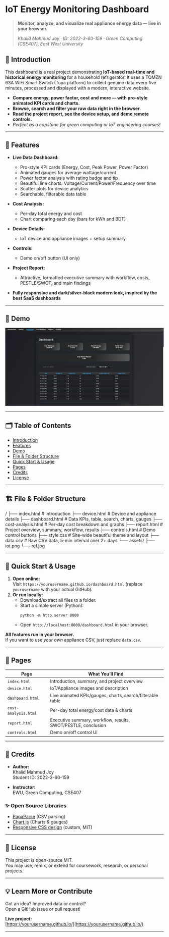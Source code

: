 # IoT Energy Monitoring Dashboard

> **Monitor, analyze, and visualize real appliance energy data — live in your browser.**
>
> *Khalid Mahmud Joy · ID: 2022-3-60-159 · Green Computing (CSE407), East West University*

## 🚀 Introduction

This dashboard is a real project demonstrating **IoT-based real-time and historical energy monitoring** for a household refrigerator. 
It uses a TOMZN 63A WiFi Smart Switch (Tuya platform) to collect genuine data every five minutes, processed and displayed with a modern, interactive website.

- **Compare energy, power factor, cost and more — with pro-style animated KPI cards and charts.**
- **Browse, search and filter your raw data right in the browser.**
- **Read the project report, see the device setup, and demo remote controls.**
- _Perfect as a capstone for green computing or IoT engineering courses!_

---

## 🌟 Features

- **Live Data Dashboard:**  
  - Pro-style KPI cards (Energy, Cost, Peak Power, Power Factor)
  - Animated gauges for average wattage/current
  - Power factor analysis with rating badge and tip
  - Beautiful line charts: Voltage/Current/Power/Frequency over time
  - Scatter plots for device analytics
  - Searchable, filterable data table

- **Cost Analysis:**
  - Per-day total energy and cost
  - Chart comparing each day (bars for kWh and BDT)

- **Device Details:**  
  - IoT device and appliance images + setup summary

- **Controls:**  
  - Demo on/off button (UI only)

- **Project Report:**  
  - Attractive, formatted executive summary with workflow, costs, PESTLE/SWOT, and main findings

- **Fully responsive and dark/silver-black modern look, inspired by the best SaaS dashboards**

---

## 📸 Demo

  
![dashboard demo screenshot](dashboard-screenshot.jpg)

---

## 🗂️ Table of Contents

- [Introduction](#introduction)
- [Features](#features)
- [Demo](#demo)
- [File & Folder Structure](#file--folder-structure)
- [Quick Start & Usage](#quick-start--usage)
- [Pages](#pages)
- [Credits](#credits)
- [License](#license)

---

## 🏗️ File & Folder Structure

/
├── index.html # Introduction
├── device.html # Device and appliance details
├── dashboard.html # Data KPIs, table, search, charts, gauges
├── cost-analysis.html # Per-day cost breakdown and graphs
├── report.html # Project overview, summary, workflow, results
├── controls.html # Demo control buttons
├── style.css # Site-wide beautiful theme and layout
├── data.csv # Raw CSV data, 5-min interval over 2+ days
└── assets/
├── iot.png
└── ref.jpg

---

## 🚦 Quick Start & Usage

1. **Open online:**  
   Visit `https://yourusername.github.io/dashboard.html` (replace `yourusername` with your actual GitHub).
2. **Or run locally:**  
   - Download/extract all files to a folder.
   - Start a simple server (Python):
     ```
     python -m http.server 8000
     ```
   - Open `http://localhost:8000/dashboard.html` in your browser.

**All features run in your browser.**  
If you want to use *your own* appliance CSV, just replace `data.csv`.

---

## 📖 Pages

| Page                | What You’ll Find                                            |
|---------------------|------------------------------------------------------------|
| `index.html`        | Introduction, summary, and project overview                |
| `device.html`       | IoT/Appliance images and description                       |
| `dashboard.html`    | Live animated KPIs/gauges, charts, search/filterable table |
| `cost-analysis.html`| Per-day total energy/cost data & charts                    |
| `report.html`       | Executive summary, workflow, results, SWOT/PESTLE, conclusion  |
| `controls.html`     | Demo on/off control UI                                     |


---

## 👤 Credits

- **Author:**  
  Khalid Mahmud Joy  
  Student ID: 2022-3-60-159

- **Instructor:**  
  EWU, Green Computing, CSE407

### ✨ Open Source Libraries

- [PapaParse](https://www.papaparse.com/) (CSV parsing)
- [Chart.js](https://www.chartjs.org/) (Charts & gauges)
- [Responsive CSS design](https://github.com/yourusername) (custom, MIT)

---

## 📜 License

This project is open-source MIT.  
You may use, remix, or extend for coursework, research, or personal projects.

---

## 💡 Learn More or Contribute

Got an idea? Improved data or control?  
Open a GitHub issue or pull request!

**Live project:**  
[https://yourusername.github.io/](https://yourusername.github.io/)

---



